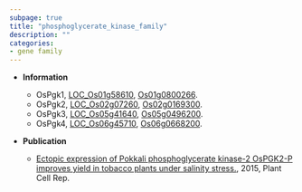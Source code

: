 ```yaml
---
subpage: true
title: "phosphoglycerate_kinase_family"
description: ""
categories:
- gene family
---
```


* **Information**  
    + OsPgk1, [LOC_Os01g58610](http://rice.plantbiology.msu.edu/cgi-bin/ORF_infopage.cgi?orf=LOC_Os01g58610), [Os01g0800266](http://rapdb.dna.affrc.go.jp/viewer/gbrowse_details/irgsp1?name=Os01g0800266).
    + OsPgk2, [LOC_Os02g07260](http://rice.plantbiology.msu.edu/cgi-bin/ORF_infopage.cgi?orf=LOC_Os02g07260), [Os02g0169300](http://rapdb.dna.affrc.go.jp/viewer/gbrowse_details/irgsp1?name=Os02g0169300).
    + OsPgk3, [LOC_Os05g41640](http://rice.plantbiology.msu.edu/cgi-bin/ORF_infopage.cgi?orf=LOC_Os05g41640), [Os05g0496200](http://rapdb.dna.affrc.go.jp/viewer/gbrowse_details/irgsp1?name=Os05g0496200).
    + OsPgk4, [LOC_Os06g45710](http://rice.plantbiology.msu.edu/cgi-bin/ORF_infopage.cgi?orf=LOC_Os06g45710), [Os06g0668200](http://rapdb.dna.affrc.go.jp/viewer/gbrowse_details/irgsp1?name=Os06g0668200).

* **Publication**  
    + [Ectopic expression of Pokkali phosphoglycerate kinase-2 OsPGK2-P improves yield in tobacco plants under salinity stress.](http://www.ncbi.nlm.nih.gov/pubmed?term=Ectopic+expression+of+Pokkali+phosphoglycerate+kinase-2+OsPGK2-P+improves+yield+in+tobacco+plants+under+salinity+stress.%5BTitle%5D), 2015, Plant Cell Rep.


